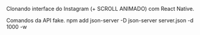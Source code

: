 Clonando interface do Instagram (+ SCROLL ANIMADO) com React Native.

Comandos da API fake.
npm add json-server -D
json-server server.json -d 1000 -w

